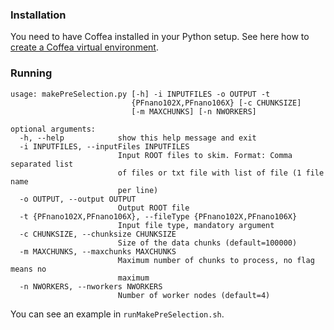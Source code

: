 ### Installation
You need to have Coffea installed in your Python setup. See here how to [create a Coffea virtual environment](https://github.com/jniedzie/SVJanalysis/wiki/Create-a-Coffea-virtual-environment).

### Running

```
usage: makePreSelection.py [-h] -i INPUTFILES -o OUTPUT -t
                           {PFnano102X,PFnano106X} [-c CHUNKSIZE]
                           [-m MAXCHUNKS] [-n NWORKERS]

optional arguments:
  -h, --help            show this help message and exit
  -i INPUTFILES, --inputFiles INPUTFILES
                        Input ROOT files to skim. Format: Comma separated list
                        of files or txt file with list of file (1 file name
                        per line)
  -o OUTPUT, --output OUTPUT
                        Output ROOT file
  -t {PFnano102X,PFnano106X}, --fileType {PFnano102X,PFnano106X}
                        Input file type, mandatory argument
  -c CHUNKSIZE, --chunksize CHUNKSIZE
                        Size of the data chunks (default=100000)
  -m MAXCHUNKS, --maxchunks MAXCHUNKS
                        Maximum number of chunks to process, no flag means no
                        maximum
  -n NWORKERS, --nworkers NWORKERS
                        Number of worker nodes (default=4)
```

You can see an example in `runMakePreSelection.sh`.